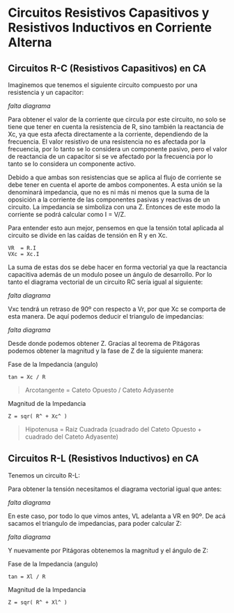 # Circuitos Resistivos Capasitivos y Resistivos Inductivos en Corriente Alterna

## Circuitos R-C (Resistivos Capasitivos) en CA
Imaginemos que tenemos el siguiente circuito compuesto por una resistencia y un
capacitor:

*falta diagrama*

Para obtener el valor de la corriente que circula por este circuito, no solo se tiene que
tener en cuenta la resistencia de R, sino también la reactancia de Xc, ya que esta afecta
directamente a la corriente, dependiendo de la frecuencia. El valor resistivo de una
resistencia no es afectada por la frecuencia, por lo tanto se lo considera un
componente pasivo, pero el valor de reactancia de un capacitor si se ve afectado por la
frecuencia por lo tanto se lo considera un componente activo.

Debido a que ambas son resistencias que se aplica al flujo de corriente se debe tener
en cuenta el aporte de ambos componentes. A esta unión se la denominará
impedancia, que no es ni más ni menos que la suma de la oposición a la corriente de
las componentes pasivas y reactivas de un circuito. La impedancia se simboliza con una
Z.
Entonces de este modo la corriente se podrá calcular como I = V/Z.

Para entender esto aun mejor, pensemos en que la tensión total aplicada al circuito se
divide en las caídas de tensión en R y en Xc.
```
VR  = R.I
VXc = Xc.I
```
La suma de estas dos se debe hacer en forma vectorial ya que la reactancia capacitiva
además de un modulo posee un ángulo de desarrollo. Por lo tanto el diagrama
vectorial de un circuito RC sería igual al siguiente:

*falta diagrama*

Vxc tendrá un retraso de 90º con respecto a Vr, por que Xc se comporta de esta
manera. De aquí podemos deducir el triangulo de impedancias:

*falta diagrama*

Desde donde podemos obtener Z.
Gracias al teorema de Pitágoras podemos obtener la magnitud y la fase de Z de la siguiente manera:

Fase de la Impedancia (angulo)

`tan = Xc / R`

> Arcotangente = Cateto Opuesto / Cateto Adyasente

Magnitud de la Impedancia

`Z = sqr( R^ + Xc^ )`

> Hipotenusa = Raiz Cuadrada (cuadrado del Cateto Opuesto + cuadrado del Cateto Adyasente)


## Circuitos R-L (Resistivos Inductivos) en CA

Tenemos un circuito R-L:

Para obtener la tensión necesitamos el diagrama vectorial igual que antes:

*falta diagrama*

En este caso, por todo lo que vimos antes, VL adelanta a VR en 90º. De acá sacamos el
triangulo de impedancias, para poder calcular Z:

*falta diagrama*

Y nuevamente por Pitágoras obtenemos la magnitud y el ángulo de Z:

Fase de la Impedancia (angulo)

`tan = Xl / R`

Magnitud de la Impedancia

`Z = sqr( R^ + Xl^ )`

